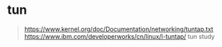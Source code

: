 # tun
> https://www.kernel.org/doc/Documentation/networking/tuntap.txt
> https://www.ibm.com/developerworks/cn/linux/l-tuntap/
tun study
